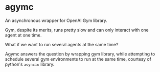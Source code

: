 # agymc

An asynchronous wrapper for OpenAI Gym library.

Gym, despite its merits, runs pretty slow and can only interact with one agent at one time.

What if we want to run several agents at the same time?

Agymc answers the question by wrapping gym library, while attempting to schedule several gym environments to run at the same time, courtesy of python's `asyncio` library.

